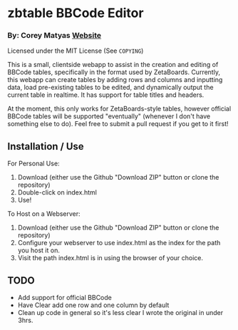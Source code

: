 # zbtable BBCode Editor
### By: Corey Matyas [Website](https://coreymatyas.com/)
Licensed under the MIT License (See `COPYING`)

This is a small, clientside webapp to assist in the creation and editing of BBCode tables, 
specifically in the format used by ZetaBoards. Currently, this webapp can create tables by 
adding rows and columns and inputting data, load pre-existing tables to be edited, and 
dynamically output the current table in realtime. It has support for table titles and 
headers. 

At the moment, this only works for ZetaBoards-style tables, however official BBCode tables 
will be supported "eventually" (whenever I don't have something else to do). Feel free to 
submit a pull request if you get to it first!

## Installation / Use
For Personal Use:

1. Download (either use the Github "Download ZIP" button or clone the repository)
2. Double-click on index.html
3. Use!

To Host on a Webserver:

1. Download (either use the Github "Download ZIP" button or clone the repository)
2. Configure your webserver to use index.html as the index for the path you host it on.
3. Visit the path index.html is in using the browser of your choice.

## TODO
 - Add support for official BBCode
 - Have Clear add one row and one column by default
 - Clean up code in general so it's less clear I wrote the original in under 3hrs.